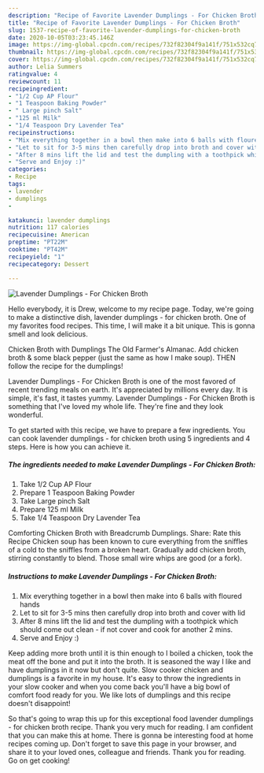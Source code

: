 ```yaml
---
description: "Recipe of Favorite Lavender Dumplings - For Chicken Broth"
title: "Recipe of Favorite Lavender Dumplings - For Chicken Broth"
slug: 1537-recipe-of-favorite-lavender-dumplings-for-chicken-broth
date: 2020-10-05T03:23:45.146Z
image: https://img-global.cpcdn.com/recipes/732f82304f9a141f/751x532cq70/lavender-dumplings-for-chicken-broth-recipe-main-photo.jpg
thumbnail: https://img-global.cpcdn.com/recipes/732f82304f9a141f/751x532cq70/lavender-dumplings-for-chicken-broth-recipe-main-photo.jpg
cover: https://img-global.cpcdn.com/recipes/732f82304f9a141f/751x532cq70/lavender-dumplings-for-chicken-broth-recipe-main-photo.jpg
author: Lelia Summers
ratingvalue: 4
reviewcount: 11
recipeingredient:
- "1/2 Cup AP Flour"
- "1 Teaspoon Baking Powder"
- " Large pinch Salt"
- "125 ml Milk"
- "1/4 Teaspoon Dry Lavender Tea"
recipeinstructions:
- "Mix everything together in a bowl then make into 6 balls with floured hands"
- "Let to sit for 3-5 mins then carefully drop into broth and cover with lid"
- "After 8 mins lift the lid and test the dumpling with a toothpick which should come out clean - if not cover and cook for another 2 mins."
- "Serve and Enjoy :)"
categories:
- Recipe
tags:
- lavender
- dumplings
- 

katakunci: lavender dumplings  
nutrition: 117 calories
recipecuisine: American
preptime: "PT22M"
cooktime: "PT42M"
recipeyield: "1"
recipecategory: Dessert

---
```



![Lavender Dumplings - For Chicken Broth](https://img-global.cpcdn.com/recipes/732f82304f9a141f/751x532cq70/lavender-dumplings-for-chicken-broth-recipe-main-photo.jpg)

Hello everybody, it is Drew, welcome to my recipe page. Today, we're going to make a distinctive dish, lavender dumplings - for chicken broth. One of my favorites food recipes. This time, I will make it a bit unique. This is gonna smell and look delicious.

Chicken Broth with Dumplings The Old Farmer&#39;s Almanac. Add chicken broth &amp; some black pepper (just the same as how I make soup). THEN follow the recipe for the dumplings!

Lavender Dumplings - For Chicken Broth is one of the most favored of recent trending meals on earth. It's appreciated by millions every day. It is simple, it's fast, it tastes yummy. Lavender Dumplings - For Chicken Broth is something that I've loved my whole life. They're fine and they look wonderful.


To get started with this recipe, we have to prepare a few ingredients. You can cook lavender dumplings - for chicken broth using 5 ingredients and 4 steps. Here is how you can achieve it.

<!--inarticleads1-->

##### The ingredients needed to make Lavender Dumplings - For Chicken Broth:

1. Take 1/2 Cup AP Flour
1. Prepare 1 Teaspoon Baking Powder
1. Take  Large pinch Salt
1. Prepare 125 ml Milk
1. Take 1/4 Teaspoon Dry Lavender Tea


Comforting Chicken Broth with Breadcrumb Dumplings. Share: Rate this Recipe Chicken soup has been known to cure everything from the sniffles of a cold to the sniffles from a broken heart. Gradually add chicken broth, stirring constantly to blend. Those small wire whips are good (or a fork). 

<!--inarticleads2-->

##### Instructions to make Lavender Dumplings - For Chicken Broth:

1. Mix everything together in a bowl then make into 6 balls with floured hands
1. Let to sit for 3-5 mins then carefully drop into broth and cover with lid
1. After 8 mins lift the lid and test the dumpling with a toothpick which should come out clean - if not cover and cook for another 2 mins.
1. Serve and Enjoy :)


Keep adding more broth until it is thin enough to I boiled a chicken, took the meat off the bone and put it into the broth. It is seasoned the way I like and have dumplings in it now but don&#39;t quite. Slow cooker chicken and dumplings is a favorite in my house. It&#39;s easy to throw the ingredients in your slow cooker and when you come back you&#39;ll have a big bowl of comfort food ready for you. We like lots of dumplings and this recipe doesn&#39;t disappoint! 

So that's going to wrap this up for this exceptional food lavender dumplings - for chicken broth recipe. Thank you very much for reading. I am confident that you can make this at home. There is gonna be interesting food at home recipes coming up. Don't forget to save this page in your browser, and share it to your loved ones, colleague and friends. Thank you for reading. Go on get cooking!
